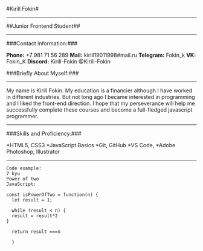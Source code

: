 #Kirill Fokin#
********* 
##Junior Frontend Student##
********* 

###Contact information:###


**Phone:** +7 981 71 56 289 
**Mail:** kirill19011998#mail.ru
**Telegram:** Fokin_k
**VK:** Fokin_K
**Discord:** Kirill-Fokin @Kirill-Fokin



###Briefly About Myself:###

********* 
My name is Kirill Fokin. My education is a financier although I have worked in different industries. But not long ago I became interested in programming and I liked the front-end direction. I hope that my perseverance will help me successfully complete these courses and become a full-fledged javascript programmer.
********* 


###Skills and Proficiency:###

*HTML5, CSS3
*JavaScript Basics
*Git, GitHub
*VS Code, 
*Adobe Photoshop, Illustrator

********* 
```
Code example:
7 kyu
Power of two
JavaScript:

const isPowerOfTwo = function(n) {
  let result = 1;
  
  while (result < n) {
  result = result*2
}
  
  return result ===n 
  
  }
  ```